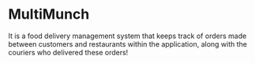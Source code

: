 # MultiMunch
It is a food delivery management system that keeps track of orders made between customers and restaurants within the application, along with the couriers who delivered these orders!
